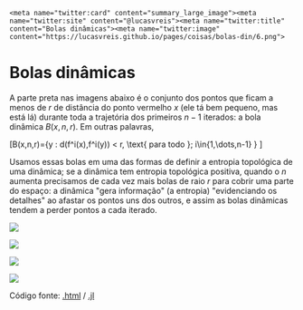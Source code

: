 ~~~
<meta name="twitter:card" content="summary_large_image"><meta name="twitter:site" content="@lucasvreis"><meta name="twitter:title" content="Bolas dinâmicas"><meta name="twitter:image" content="https://lucasvreis.github.io/pages/coisas/bolas-din/6.png">
~~~

# Bolas dinâmicas

A parte preta nas imagens abaixo é o conjunto dos pontos que ficam a menos de $r$ de distância do ponto vermelho $x$ (ele tá bem pequeno, mas está lá) durante toda a trajetória dos primeiros $n-1$ iterados: a bola dinâmica $B(x,n,r)$. Em outras palavras,

\[B(x,n,r)=\{y : d(f^i(x),f^i(y)) < r, \text{ para todo }\; i\in\{1,\dots,n-1\} \} \]

Usamos essas bolas em uma das formas de definir a entropia topológica de uma dinâmica; se a dinâmica tem entropia topológica positiva, quando o $n$ aumenta precisamos de cada vez mais bolas de raio $r$ para cobrir uma parte do espaço: a dinâmica "gera informação" (a entropia) "evidenciando os detalhes" ao afastar os pontos uns dos outros, e assim as bolas dinâmicas tendem a perder pontos a cada iterado.

![](https://live.staticflickr.com/65535/51155270717_d61e5e62c6_o.png)

![](https://live.staticflickr.com/65535/51157051050_f78fedd2fb_o_d.png)

![](https://live.staticflickr.com/65535/51156179448_1b0d05e762_o_d.png)

![](https://live.staticflickr.com/65535/51155280107_b710f11a06_o_d.png)

Código fonte: [.html](dynamics.jl) / [.jl](notebook.jl)
